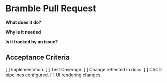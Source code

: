 # Bramble Pull Request

**What does it do?**

**Why is it needed**

**Is it tracked by an issue?**

## Acceptance Criteria

[ ] Implementation.
[ ] Test Coverage.
[ ] Change reflected in docs.
[ ] CI/CD pipelines configured.
[ ] UI rendering changes.

